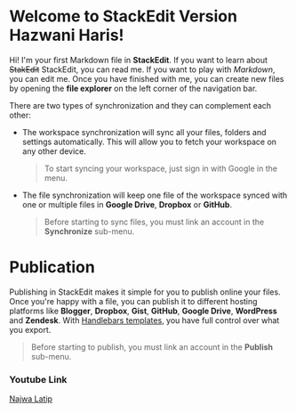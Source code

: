 
# Welcome to StackEdit Version Hazwani Haris!

Hi! I'm your first Markdown file in **StackEdit**. If you want to learn about ~~StakEdit~~ StackEdit, you can read me. If you want to play with *Markdown*, you can edit me. Once you have finished with me, you can create new files by opening the **file explorer** on the left corner of the navigation bar.

There are two types of synchronization and they can complement each other:

- The workspace synchronization will sync all your files, folders and settings automatically. This will allow you to fetch your workspace on any other device.
	> To start syncing your workspace, just sign in with Google in the menu.

- The file synchronization will keep one file of the workspace synced with one or multiple files in **Google Drive**, **Dropbox** or **GitHub**.
	> Before starting to sync files, you must link an account in the **Synchronize** sub-menu.
 
# Publication

Publishing in StackEdit makes it simple for you to publish online your files. Once you're happy with a file, you can publish it to different hosting platforms like **Blogger**, **Dropbox**, **Gist**, **GitHub**, **Google Drive**, **WordPress** and **Zendesk**. With [Handlebars templates](http://handlebarsjs.com/), you have full control over what you export.

> Before starting to publish, you must link an account in the **Publish** sub-menu.


### Youtube Link

[Najwa Latip](https://youtu.be/FiD8zYzSE9o?si=9Cw0KbJj3HrBJI0-)
